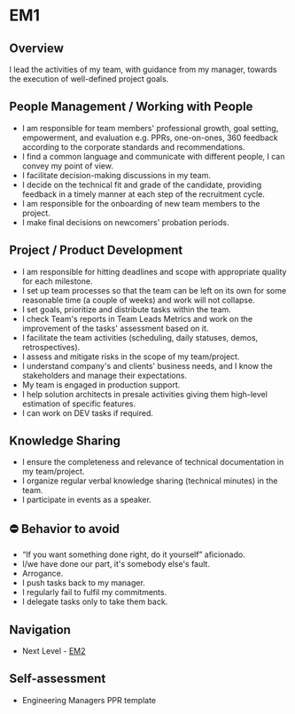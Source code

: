 # EM1

## Overview 
I lead the activities of my team, with guidance from my manager, towards the execution of well-defined project goals.


## People Management / Working with People
- I am responsible for team members' professional growth, goal setting, empowerment, and evaluation e.g. PPRs, one-on-ones, 360 feedback according to the corporate standards and recommendations.
- I find a common language and communicate with different people, I can convey my point of view.
- I facilitate decision-making discussions in my team.
- I decide on the technical fit and grade of the candidate, providing feedback in a timely manner at each step of the recruitment cycle.
- I am responsible for the onboarding of new team members to the project.
- I make final decisions on newcomers' probation periods.


## Project / Product Development
- I am responsible for hitting deadlines and scope with appropriate quality for each milestone.
- I set up team processes so that the team can be left on its own for some reasonable time (a couple of weeks) and work will not collapse.
- I set goals, prioritize and distribute tasks within the team.
- I check Team's reports in Team Leads Metrics and work on the improvement of the tasks' assessment based on it.
- I facilitate the team activities (scheduling, daily statuses, demos, retrospectives).
- I assess and mitigate risks in the scope of my team/project.
- I understand company's and clients' business needs, and I know the stakeholders and manage their expectations.
- My team is engaged in production support.
- I help solution architects in presale activities giving them high-level estimation of specific features.
- I can work on DEV tasks if required.


## Knowledge Sharing
- I ensure the completeness and relevance of technical documentation in my team/project.
- I organize regular verbal knowledge sharing (technical minutes) in the team.
- I participate in events as a speaker.


## :no_entry: Behavior to avoid
- “If you want something done right, do it yourself” aficionado.
- I/we have done our part, it's somebody else's fault.
- Arrogance.
- I push tasks back to my manager.
- I regularly fail to fulfil my commitments.
- I delegate tasks only to take them back.


## Navigation
- Next Level - [EM2](EM2.md)

## Self-assessment
- Engineering Managers PPR template
